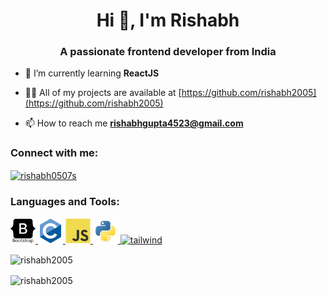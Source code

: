 <h1 align="center">Hi 👋, I'm Rishabh</h1>
<h3 align="center">A passionate frontend developer from India</h3>

- 🌱 I’m currently learning **ReactJS**

- 👨‍💻 All of my projects are available at [https://github.com/rishabh2005](https://github.com/rishabh2005)

- 📫 How to reach me **rishabhgupta4523@gmail.com**

<h3 align="left">Connect with me:</h3>
<p align="left">
<a href="https://instagram.com/rishabh0507s" target="blank"><img align="center" src="https://raw.githubusercontent.com/rahuldkjain/github-profile-readme-generator/master/src/images/icons/Social/instagram.svg" alt="rishabh0507s" height="30" width="40" /></a>
</p>

<h3 align="left">Languages and Tools:</h3>
<p align="left"> <a href="https://getbootstrap.com" target="_blank" rel="noreferrer"> <img src="https://raw.githubusercontent.com/devicons/devicon/master/icons/bootstrap/bootstrap-plain-wordmark.svg" alt="bootstrap" width="40" height="40"/> </a> <a href="https://www.cprogramming.com/" target="_blank" rel="noreferrer"> <img src="https://raw.githubusercontent.com/devicons/devicon/master/icons/c/c-original.svg" alt="c" width="40" height="40"/> </a> <a href="https://developer.mozilla.org/en-US/docs/Web/JavaScript" target="_blank" rel="noreferrer"> <img src="https://raw.githubusercontent.com/devicons/devicon/master/icons/javascript/javascript-original.svg" alt="javascript" width="40" height="40"/> </a> <a href="https://www.python.org" target="_blank" rel="noreferrer"> <img src="https://raw.githubusercontent.com/devicons/devicon/master/icons/python/python-original.svg" alt="python" width="40" height="40"/> </a> <a href="https://tailwindcss.com/" target="_blank" rel="noreferrer"> <img src="https://www.vectorlogo.zone/logos/tailwindcss/tailwindcss-icon.svg" alt="tailwind" width="40" height="40"/> </a> </p>

<p><img align="center" src="https://github-readme-stats.vercel.app/api/top-langs?username=rishabh2005&show_icons=true&locale=en&layout=compact" alt="rishabh2005" /></p>

<p><img align="center" src="https://github-readme-streak-stats.herokuapp.com/?user=rishabh2005&" alt="rishabh2005" /></p>
